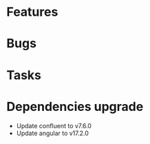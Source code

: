 
# Features

  
# Bugs


# Tasks


# Dependencies upgrade

- Update confluent to v7.6.0
- Update angular to v17.2.0


